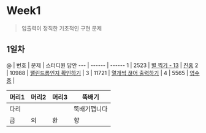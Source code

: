 # Week1
> 입출력이 정직한 기초적인 구현 문제
## 1일차

@ | 번호 | 문제 | 스터디원 답안
--- | ------ | ------
1 | 2523 | [별 찍기 - 13](https://www.acmicpc.net/problem/2523) | [진홍](Week1/bj2523_kjh.java)
2 | 10988 | [팰린드롬인지 확인하기](https://www.acmicpc.net/problem/10988) |
3 | 11721 | [열개씩 끊어 출력하기](https://www.acmicpc.net/problem/11721) |
4 | 5565 | [영수증](https://www.acmicpc.net/problem/5565) |

머리1 | 머리2 | 머리3 | 뚝배기
---- | ---- | ---- | ----
다리 | | | 뚝배기깹니다
금 | 의 | 환 | 향
